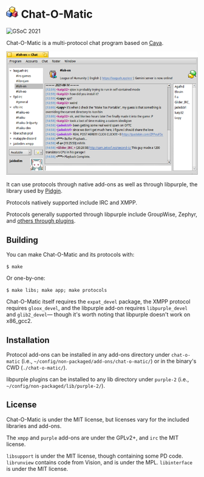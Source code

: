 # ![Chat-O-Matic Icon](data/icons/AppIcon.png) Chat-O-Matic

![GSoC 2021](https://img.shields.io/badge/GSoC-2021-green.svg)

Chat-O-Matic is a multi-protocol chat program based on [Caya](https://github.com/Augustolo/Caya).

![Screenshot](data/screenshots/update-3.png)

It can use protocols through native add-ons as well as through libpurple,
the library used by [Pidgin](https://pidgin.im/).

Protocols natively supported include IRC and XMPP.

Protocols generally supported through libpurple include GroupWise, Zephyr, and
[others through plugins](https://pidgin.im/plugins/?type=Protocol).


## Building
You can make Chat-O-Matic and its protocols with:

`$ make`

Or one-by-one:

`$ make libs; make app; make protocols`

Chat-O-Matic itself requires the `expat_devel` package, the XMPP protocol requires
`gloox_devel`, and the libpurple add-on requires `libpurple_devel` and
`glib2_devel`― though it's worth noting that libpurple doesn't work on x86_gcc2.


## Installation
Protocol add-ons can be installed in any add-ons directory under `chat-o-matic`
(i.e., `~/config/non-packaged/add-ons/chat-o-matic/`) or in the binary's CWD
(`./chat-o-matic/`).

libpurple plugins can be installed to any lib directory under `purple-2`
(i.e., `~/config/non-packaged/lib/purple-2/`).


## License
Chat-O-Matic is under the MIT license, but licenses vary for the included
libraries and add-ons.

The `xmpp` and `purple` add-ons are under the GPLv2+, and `irc` the MIT license.

`libsupport` is under the MIT license, though containing some PD code.
`librunview` contains code from Vision, and is under the MPL.
`libinterface` is under the MIT license.
